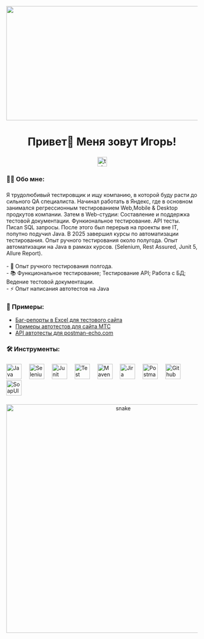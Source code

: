 <br clear="both">

<div align="center">
  <img height="300" width="600" src="https://camo.githubusercontent.com/48d30aafc86131bcb77c8085cea9ea944c74ae4f6026127eb5be2d7bae8f285b/68747470733a2f2f6d69726f2e6d656469756d2e636f6d2f76322f726573697a653a6669743a3637392f312a7a566e574a7479474f585f6b5549446d3663634366512e676966"  />
</div>

###

<h1 align="center">Привет👋 Меня зовут Игорь!</h1>

###

<div align="center">
  <a href="https://t.me/Lotraemon" target="_blank">
    <img src="https://img.shields.io/static/v1?message=Telegram&logo=telegram&label=&color=2CA5E0&logoColor=white&labelColor=&style=for-the-badge" height="25" alt="telegram logo"  />
  </a>
</div>


###

<h3 align="left">👩‍💻  Обо мне:</h3>

###

<p align="left">Я трудолюбивый тестировщик и ищу компанию, в которой буду расти до сильного QA специалиста. Начинал работать в Яндекс, где в основном занимался регрессионным тестированием Web,Mobile & Desktop продкутов компании. Затем в Web-студии: Составление и поддержка тестовой документации. Функиональное тестирование. API тесты. Писал SQL запросы. После этого был перерыв на проекты вне IT, попутно подучил Java. В 2025 завершил курсы по автоматизации тестирования.  Опыт ручного тестирования около полугода. Опыт автоматизации на Java в рамках курсов. (Selenium, Rest Assured, Junit 5, Allure Report).<br><br>- 🔭 Опыт ручного тестирования полгода.<br>- 📚 Функциональное тестирование; Тестирование API; Работа с БД; Ведение тестовой документации.<br>- ⚡ Опыт написания автотестов на Java</p>

###
<h3 align="left">📕 Примеры:</h3>

- [Баг-репорты в Excel для тестового сайта](https://docs.google.com/spreadsheets/d/1-xCCz_-PtysJxv3bJdytuv6W14aG_i2qMeODQW3lfIU/edit?gid=400263301#gid=400263301)
- [Примеры автотестов для сайта МТС](https://github.com/Lotraemon/astonTestTwo/tree/MTS_Test)
- [API автотесты для postman-echo.com](https://github.com/Lotraemon/astonTestTwo/tree/Echo_Test)


###

<h3 align="left">🛠 Инструменты:</h3>

###

<div align="left">
  <img src="https://www.narolainfotech.com/wp-content/uploads/technology_stack/Java.svg" height="40" alt="Java logo"  />
  <img width="12" />
  <img src="https://www.narolainfotech.com/wp-content/uploads/technology_stack/Selenium.svg" height="40" alt="Selenium logo"  />
  <img width="12" />
  <img src="https://www.narolainfotech.com/wp-content/uploads/technology_stack/Junit.svg" height="40" alt="Junit logo"  />
  <img width="12" />
  <img src="https://www.narolainfotech.com/wp-content/uploads/technology_stack/TestNg.svg" height="40" alt="Test NG logo"  />
  <img width="12" />
  <img src="https://www.narolainfotech.com/wp-content/uploads/technology_stack/Maven.svg" height="40" alt="Maven logo"  />
  <img width="12" />
  <img src="https://www.narolainfotech.com/wp-content/uploads/technology_stack/Jira.svg" height="40" alt="Jira logo"  />
  <img width="12" />
  <img src="https://www.narolainfotech.com/wp-content/uploads/technology_stack/Postman.svg" height="40" alt="Postman logo"  />
  <img width="12" />
  <img src="https://www.narolainfotech.com/wp-content/uploads/technology_stack/Github.svg" height="40" alt="Github logo"  />
  <img width="12" />
  <img src="https://user-images.githubusercontent.com/37912316/38108076-0b5f8ae0-3394-11e8-8e6c-60247537dfad.png" height="40" alt="SoapUI logo"  />
</div>

###

<p align="center">
 <img width="600" src="assets/github-snake.svg" alt="snake"/>
</p>

###
